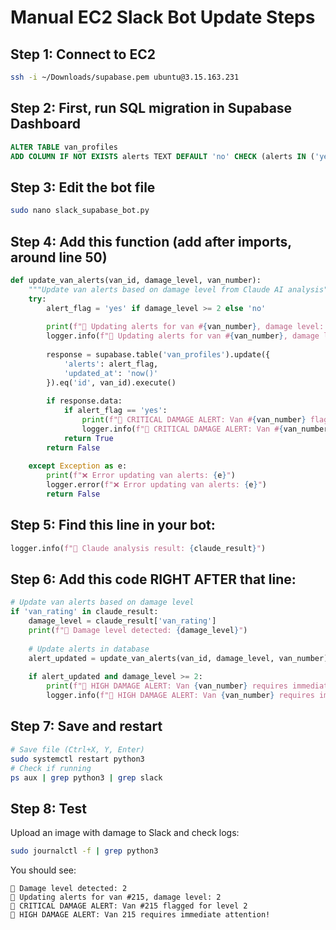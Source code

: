 # Manual EC2 Slack Bot Update Steps

## Step 1: Connect to EC2
```bash
ssh -i ~/Downloads/supabase.pem ubuntu@3.15.163.231
```

## Step 2: First, run SQL migration in Supabase Dashboard
```sql
ALTER TABLE van_profiles 
ADD COLUMN IF NOT EXISTS alerts TEXT DEFAULT 'no' CHECK (alerts IN ('yes', 'no'));
```

## Step 3: Edit the bot file
```bash
sudo nano slack_supabase_bot.py
```

## Step 4: Add this function (add after imports, around line 50)
```python
def update_van_alerts(van_id, damage_level, van_number):
    """Update van alerts based on damage level from Claude AI analysis"""
    try:
        alert_flag = 'yes' if damage_level >= 2 else 'no'
        
        print(f"🚨 Updating alerts for van #{van_number}, damage level: {damage_level}")
        logger.info(f"🚨 Updating alerts for van #{van_number}, damage level: {damage_level}")
        
        response = supabase.table('van_profiles').update({
            'alerts': alert_flag,
            'updated_at': 'now()'
        }).eq('id', van_id).execute()
        
        if response.data:
            if alert_flag == 'yes':
                print(f"🚨 CRITICAL DAMAGE ALERT: Van #{van_number} flagged for level {damage_level}")
                logger.info(f"🚨 CRITICAL DAMAGE ALERT: Van #{van_number} flagged for level {damage_level}")
            return True
        return False
        
    except Exception as e:
        print(f"❌ Error updating van alerts: {e}")
        logger.error(f"❌ Error updating van alerts: {e}")
        return False
```

## Step 5: Find this line in your bot:
```python
logger.info(f"🎯 Claude analysis result: {claude_result}")
```

## Step 6: Add this code RIGHT AFTER that line:
```python
# Update van alerts based on damage level
if 'van_rating' in claude_result:
    damage_level = claude_result['van_rating']
    print(f"🎯 Damage level detected: {damage_level}")
    
    # Update alerts in database  
    alert_updated = update_van_alerts(van_id, damage_level, van_number)
    
    if alert_updated and damage_level >= 2:
        print(f"🚨 HIGH DAMAGE ALERT: Van {van_number} requires immediate attention!")
        logger.info(f"🚨 HIGH DAMAGE ALERT: Van {van_number} requires immediate attention!")
```

## Step 7: Save and restart
```bash
# Save file (Ctrl+X, Y, Enter)
sudo systemctl restart python3
# Check if running
ps aux | grep python3 | grep slack
```

## Step 8: Test
Upload an image with damage to Slack and check logs:
```bash
sudo journalctl -f | grep python3
```

You should see:
```
🎯 Damage level detected: 2
🚨 Updating alerts for van #215, damage level: 2
🚨 CRITICAL DAMAGE ALERT: Van #215 flagged for level 2
🚨 HIGH DAMAGE ALERT: Van 215 requires immediate attention!
``` 